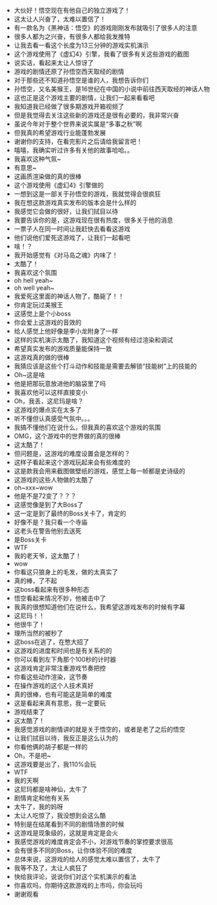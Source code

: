  * 大伙好！悟空现在有他自己的独立游戏了！
 * 这太让人兴奋了，太难以置信了！
 * 有一款名为《黑神话：悟空》的游戏刚刚发布就吸引了很多人的注意
 * 很多人都为之兴奋，有很多人都给我发推特
 * 让我去看一看这个长度为13三分钟的游戏实机演示
 * 这个游戏使用了《虚幻4》引擎，我看了很多有关这些游戏的截图
 * 说实话，看起来太让人惊讶了
 * 游戏的剧情还原了孙悟空西天取经的剧情
 * 对于那些还不知道孙悟空是谁的人，我想告诉你们
 * 孙悟空，又名美猴王，是16世纪在中国的小说中前往西天取经的神话人物
 * 这也正是这个游戏主要的剧情，让我们一起来看看吧
 * 我知道我已经做了很多期游戏开箱视频了
 * 但是我觉得去关注这些新的游戏还是很有必要的，我非常兴奋
 * 虽说今年对于整个世界来说实属是“多事之秋”啊
 * 但我真的希望游戏行业能蓬勃发展
 * 谢谢你的支持，在看完影片之后请给我留言吧！
 * 嘻嘻，我确实听过许多有关他的故事哈哈。。
 * 我喜欢这种气氛~
 * 有意思~
 * 这画质渲染做的真的很棒
 * 这个游戏使用《虚幻4》引擎做的
 * 一想到这是一部关于孙悟空的游戏，我就觉得会很疯狂
 * 我在想这款游戏真实发布的版本会是什么样的
 * 我感觉它会做的很好，让我们拭目以待
 * 我要告诉你的是，这游戏现在很有热度，很多关于他的消息
 * 一票子人在同一时间让我赶快去看看这游戏
 * 他们说他们爱死这游戏了，让我们一起看吧
 * 啥！？
 * 我开始感觉有《对马岛之魂》内味了！
 * 太酷了！
 * 我喜欢这个氛围
 * oh hell yeah~
 * oh well yeah~
 * 我爱死这里面的神话人物了，酷毙了！！
 * 你肯定玩过美猴王
 * 这感觉上是个小boss
 * 你会爱上这游戏的音效的
 * 给人感觉上他好像是李小龙附身了一样
 * 这样的实机演示太酷了，我知道这个视频有经过渲染和调试
 * 希望真实发布的游戏质量能保持一致
 * 这游戏真的做的很棒
 * 我猜应该是这些个打斗动作和技能是需要去解锁“技能树”上的技能的
 * Oh~这是啥
 * 他是把那玩意放进他的脑袋里了吗
 * 我喜欢他可以这样直接变小
 * Oh，我丢，这尼玛是啥？
 * 这游戏的爆点实在太多了
 * 听不懂但认真感受气氛中。。。
 * 我搞不懂他们在说什么，但我真的喜欢这个游戏的氛围
 * OMG，这个游戏中的世界做的真的很棒
 * 这太酷了！
 * 但问题是，这游戏的难度设置会是怎样的？
 * 这样子看起来这个游戏玩起来会有些难度的
 * 这是款我会用来截图做壁纸的游戏，感觉上每一帧都是史诗级的
 * 这游戏的这些人物做的太酷了
 * oh~xxx~wow
 * 他是不是72变了？？？
 * 这感觉像是到了大Boss了
 * 这一定是到了最终的Boss关卡了，肯定的
 * 好像不是？我只看一个寺庙
 * 这老头在警告他别去送死
 * 是Boss关卡
 * WTF
 * 我的老天爷，这太酷了！
 * wow
 * 你看这只狼身上的毛发，做的太真实了
 * 真的棒，了不起
 * 这boss看起来有很多种形态
 * 悟空看起来情况不妙，他被击中了
 * 我真的很想知道他们在说什么，我希望这游戏发布的时候有字幕
 * 这尼玛！！
 * 他很牛了！
 * 理所当然的被秒了
 * 这boss在逃了，在憋大招了
 * 这游戏的进度和时间也是有关系的的
 * 你可以看到左下角那个100秒的计时器
 * 这游戏肯定非常注重游戏节奏把控
 * 你看这些动作渲染，这节奏
 * 在操作游戏的这个人技术真好
 * 真的很棒，也有可能这是简单的难度
 * 这是看起来真有意思，我一定要玩
 * 游戏结束了
 * 这太酷了！
 * 我感觉游戏的剧情讲的就是关于悟空的，或者是老了之后的悟空
 * 让我们拭目以待，我反正是这么认为的
 * 你看他俩的胡子都是一样的
 * Oh，不是吧~
 * 这游戏要是出了，我110%会玩
 * WTF
 * 我的天啊
 * 这尼玛都是啥神仙，太牛了
 * 剧情肯定和他有关系
 * 太牛了，我的妈呀
 * 太让人吃惊了，我没想到会这么酷
 * 特别是在结尾看到不同的剧情场景的时候
 * 这游戏是现象级的，这就是肯定是会火
 * 我感觉游戏的难度肯定会不小，对游戏节奏的掌控要求很高
 * 会有很多不同的Boss，让你体验不同的难度
 * 总体来说，这游戏的给人的感觉太难以置信了，太牛了
 *  我等不及了，太让人疯狂了
 * 快给我评论，说说你们对这个实机演示的看法
 * 你喜欢吗，你期待这款游戏的上市吗，你会玩吗
 * 谢谢观看 